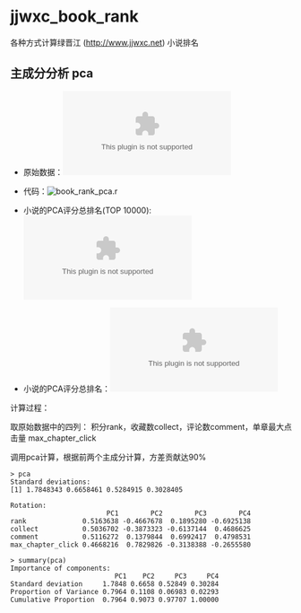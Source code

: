 jjwxc_book_rank
=================
各种方式计算绿晋江 (http://www.jjwxc.net) 小说排名

主成分分析 pca
--------------

- 原始数据：![book_info.csv](https://www.dropbox.com/s/um7rit5h7b925i3/book_info.csv)
- 代码：![book_rank_pca.r](https://www.dropbox.com/s/9cm0b7zoc6gu87w/book_rank_pca.r)

- 小说的PCA评分总排名(TOP 10000): ![book_rank_pca_top_1w.csv](https://raw.github.com/abbypan/jjwxc_book_rank/master/book_rank_pca_top_1w.csv)
- 小说的PCA评分总排名：![book_rank_pca_v.csv](https://www.dropbox.com/s/jpe1y7853hy7k7g/book_rank_pca_v.csv)

计算过程：

取原始数据中的四列： 积分rank，收藏数collect，评论数comment，单章最大点击量 max_chapter_click

调用pca计算，根据前两个主成分计算，方差贡献达90%
```
> pca
Standard deviations:
[1] 1.7848343 0.6658461 0.5284915 0.3028405

Rotation:
                        PC1        PC2        PC3        PC4
rank              0.5163638 -0.4667678  0.1895280 -0.6925138
collect           0.5036702 -0.3873323 -0.6137144  0.4686625
comment           0.5116272  0.1379844  0.6992417  0.4798531
max_chapter_click 0.4668216  0.7829826 -0.3138388 -0.2655580

> summary(pca)
Importance of components:
                          PC1    PC2     PC3     PC4
Standard deviation     1.7848 0.6658 0.52849 0.30284
Proportion of Variance 0.7964 0.1108 0.06983 0.02293
Cumulative Proportion  0.7964 0.9073 0.97707 1.00000
```
